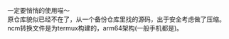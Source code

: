 一定要悄悄的使用喵～        
原仓库貌似已经不在了，从一个备份仓库里找的源码，出于安全考虑做了压缩。        
ncm转换文件是为termux构建的，arm64架构(一般手机都是)。        

